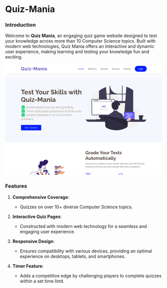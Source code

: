 # Quiz-Mania

### Introduction

Welcome to **Quiz Mania**, an engaging quiz game website designed to test your knowledge across more than 10 Computer Science topics. Built with modern web technologies, Quiz Mania offers an interactive and dynamic user experience, making learning and testing your knowledge fun and exciting.

<img src="/assets/img/image1.jpg" alt="Project Photo">

### Features

1. **Comprehensive Coverage**:
   - Quizzes on over 10+ diverse Computer Science topics.

2. **Interactive Quiz Pages**:
   - Constructed with modern web technology for a seamless and engaging user experience.

3. **Responsive Design**:
   - Ensures compatibility with various devices, providing an optimal experience on desktops, tablets, and smartphones.

4. **Timer Feature**:
   - Adds a competitive edge by challenging players to complete quizzes within a set time limit.
